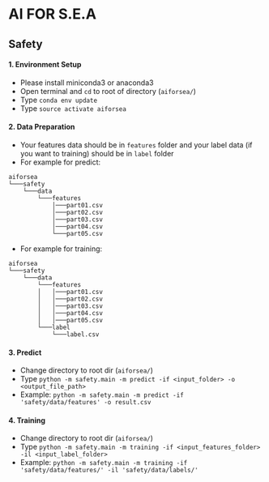 # AI FOR S.E.A

## Safety
#### 1. Environment Setup
- Please install miniconda3 or anaconda3
- Open terminal and `cd` to root of directory (`aiforsea/`)
- Type `conda env update`
- Type `source activate aiforsea`
#### 2. Data Preparation
- Your features data should be in `features` folder and your label data (if you want to training) should be in `label` folder
- For example for predict:
```
aiforsea
└───safety
    └───data
        └───features
            │───part01.csv
            │───part02.csv
            │───part03.csv
            │───part04.csv
            └───part05.csv
```
- For example for training:
```
aiforsea
└───safety
    └───data
        └───features
        │   │───part01.csv
        │   │───part02.csv
        │   │───part03.csv
        │   │───part04.csv
        │   │───part05.csv
        └───label
            └───label.csv
```

#### 3. Predict
- Change directory to root dir (`aiforsea/`)
- Type `python -m safety.main -m predict -if <input_folder> -o <output_file_path>`
- Example: `python -m safety.main -m predict -if 'safety/data/features' -o result.csv`
#### 4. Training
- Change directory to root dir (`aiforsea/`)
- Type `python -m safety.main -m training -if <input_features_folder> -il <input_label_folder>`
- Example: `python -m safety.main -m training -if 'safety/data/features/' -il 'safety/data/labels/'` 

